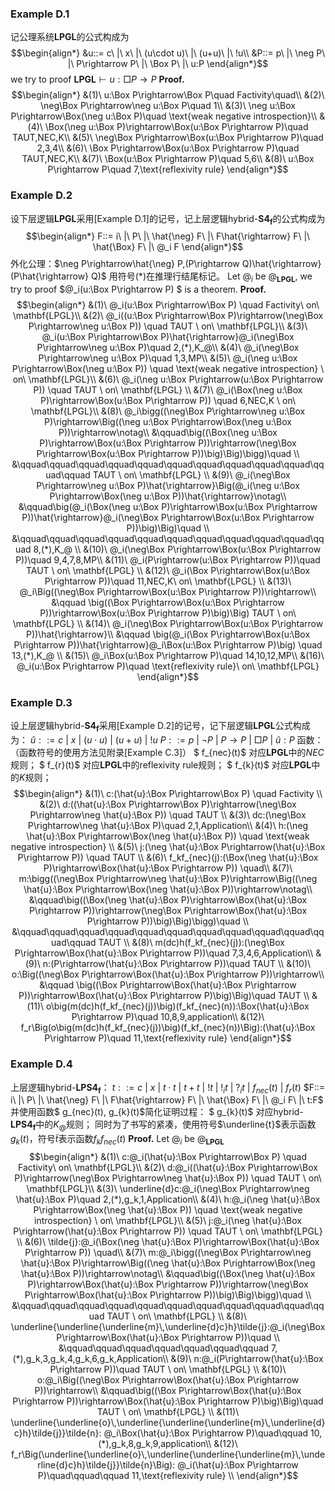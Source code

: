 ### Example D.1
记公理系统$\mathbf{LPGL}$的公式构成为
$$\begin{align*}
    &u::= c\ |\ x\ |\ (u\cdot u)\ |\ (u+u)\ |\ !u\\
    &P::= p\ |\ \neg P\ |\ P\rightarrow P\ |\ \Box P\ |\ u:P
\end{align*}$$
we try to proof $\mathbf{LPGL}\vdash u:\Box P\rightarrow P$
**Proof.**
$$\begin{align*}
    &(1)\ u:\Box P\rightarrow\Box P\quad Factivity\quad\\
    &(2)\ \neg\Box P\rightarrow\neg u:\Box P\quad 1\\
    &(3)\ \neg u:\Box P\rightarrow\Box(\neg u:\Box P)\quad \text{weak negative introspection}\\
    &(4)\ \Box(\neg u:\Box P)\rightarrow\Box(u:\Box P\rightarrow P)\quad TAUT,NEC,K\\
    &(5)\ \neg\Box P\rightarrow\Box(u:\Box P\rightarrow P)\quad 2,3,4\\
    &(6)\ \Box P\rightarrow\Box(u:\Box P\rightarrow P)\quad TAUT,NEC,K\\
    &(7)\ \Box(u:\Box P\rightarrow P)\quad 5,6\\
    &(8)\ u:\Box P\rightarrow P\quad 7,\text{reflexivity rule}
\end{align*}$$

### Example D.2
设下层逻辑$\mathbf{LPGL}$采用[Example D.1]的记号，记上层逻辑$\text{hybrid-}\mathbf{S4_f}$的公式构成为
$$\begin{align*}
    F::= i\ |\ P\ |\ \hat{\neg} F\ |\ F\hat{\rightarrow} F\ |\ \hat{\Box} F\ |\ @_i F
\end{align*}$$
外化公理：$\neg P\rightarrow\hat{\neg} P,(P\rightarrow Q)\hat{\rightarrow}(P\hat{\rightarrow} Q)$ 用符号$(*)$在推理行结尾标记。
Let $@_i$ be $@_\mathbf{LPGL}$, we try to proof $@_i(u:\Box P\rightarrow P) $ is a theorem.
**Proof.** 
$$\begin{align*}
    &(1)\ @_i(u:\Box P\rightarrow\Box P) \quad Factivity\ on\ \mathbf{LPGL}\\
    &(2)\ @_i((u:\Box P\rightarrow\Box P)\rightarrow(\neg\Box P\rightarrow\neg u:\Box P)) \quad TAUT \ on\ \mathbf{LPGL}\\
    &(3)\ @_i(u:\Box P\rightarrow\Box P)\hat{\rightarrow}@_i(\neg\Box P\rightarrow\neg u:\Box P)\quad 2,(*),K_@\\
    &(4)\ @_i(\neg\Box P\rightarrow\neg u:\Box P)\quad 1,3,MP\\
    &(5)\ @_i(\neg u:\Box P\rightarrow\Box(\neg u:\Box P)) \quad \text{weak negative introspection} \ on\ \mathbf{LPGL}\\ 
    &(6)\ @_i(\neg u:\Box P\rightarrow(u:\Box P\rightarrow P)) \quad TAUT \ on\ \mathbf{LPGL} \\
    &(7)\ @_i(\Box(\neg u:\Box P)\rightarrow\Box(u:\Box P\rightarrow P)) \quad 6,NEC,K \ on\ \mathbf{LPGL}\\ 
    &(8)\ @_i\bigg((\neg\Box P\rightarrow\neg u:\Box P)\rightarrow\Big((\neg u:\Box P\rightarrow\Box(\neg u:\Box P))\rightarrow\notag\\
    &\qquad\big((\Box(\neg u:\Box P)\rightarrow\Box(u:\Box P\rightarrow P))\rightarrow(\neg\Box P\rightarrow\Box(u:\Box P\rightarrow P))\big)\Big)\bigg)\quad \\
    &\qquad\qquad\qquad\qquad\qquad\qquad\qquad\qquad\qquad\qquad\qquad\qquad TAUT \ on\ \mathbf{LPGL} \\
    &(9)\ @_i(\neg\Box P\rightarrow\neg u:\Box P)\hat{\rightarrow}\Big(@_i(\neg u:\Box P\rightarrow\Box(\neg u:\Box P))\hat{\rightarrow}\notag\\
    &\qquad\big(@_i(\Box(\neg u:\Box P)\rightarrow\Box(u:\Box P\rightarrow P))\hat{\rightarrow}@_i(\neg\Box P\rightarrow\Box(u:\Box P\rightarrow P))\big)\Big)\quad \\
    &\qquad\qquad\qquad\qquad\qquad\qquad\qquad\qquad\qquad\qquad\qquad 8,(*),K_@ \\
    &(10)\ @_i(\neg\Box P\rightarrow\Box(u:\Box P\rightarrow P))\quad 9,4,7,8,MP\\
    &(11)\ @_i(P\rightarrow(u:\Box P\rightarrow P))\quad TAUT \ on\ \mathbf{LPGL} \\
    &(12)\ @_i(\Box P\rightarrow\Box(u:\Box P\rightarrow P))\quad 11,NEC,K\ on\ \mathbf{LPGL} \\
    &(13)\ @_i\Big((\neg\Box P\rightarrow\Box(u:\Box P\rightarrow P))\rightarrow\\
    &\qquad \big((\Box P\rightarrow\Box(u:\Box P\rightarrow P))\rightarrow\Box(u:\Box P\rightarrow P)\big)\Big) TAUT \ on\ \mathbf{LPGL} \\
    &(14)\ @_i(\neg\Box P\rightarrow\Box(u:\Box P\rightarrow P))\hat{\rightarrow}\\
    &\qquad \big(@_i(\Box P\rightarrow\Box(u:\Box P\rightarrow P))\hat{\rightarrow}@_i\Box(u:\Box P\rightarrow P)\big) \quad 13,(*),K_@ \\ 
    &(15)\ @_i\Box(u:\Box P\rightarrow P)\quad 14,10,12,MP\\
    &(16)\ @_i(u:\Box P\rightarrow P)\quad \text{reflexivity rule}\ on\ \mathbf{LPGL}
\end{align*}$$

### Example D.3
设上层逻辑$\text{hybrid-}\mathbf{S4_f}$采用[Example D.2]的记号，记下层逻辑$\mathbf{LPGL}$公式构成为：
$\hat{u}::= c\ |\ x\ |\ (u\cdot u)\ |\ (u+u)\ |\ !u$
$P::= p\ |\ \neg P\ |\ P\rightarrow P\ |\ \Box P\ |\ \hat{u}:P$
函数：（函数符号的使用方法见附录[Example C.3]）
$ f_{nec}(t)$ 对应$\mathbf{LPGL}$中的$NEC$规则；
$ f_{r}(t)$ 对应$\mathbf{LPGL}$中的$\text{reflexivity rule}$规则；
$ f_{k}(t)$ 对应$\mathbf{LPGL}$中的$K$规则；
$$\begin{align*}
    &(1)\ c:(\hat{u}:\Box P\rightarrow\Box P) \quad Factivity \\
    &(2)\ d:((\hat{u}:\Box P\rightarrow\Box P)\rightarrow(\neg\Box P\rightarrow\neg \hat{u}:\Box P)) \quad TAUT  \\
    &(3)\ dc:(\neg\Box P\rightarrow\neg \hat{u}:\Box P)\quad 2,1,Application\\
    &(4)\ h:(\neg \hat{u}:\Box P\rightarrow\Box(\neg \hat{u}:\Box P)) \quad \text{weak negative introspection}  \\ 
    &(5)\ j:(\neg \hat{u}:\Box P\rightarrow(\hat{u}:\Box P\rightarrow P)) \quad TAUT   \\
    &(6)\ f_kf_{nec}(j):(\Box(\neg \hat{u}:\Box P)\rightarrow\Box(\hat{u}:\Box P\rightarrow P)) \quad\\ 
    &(7)\ m:\bigg((\neg\Box P\rightarrow\neg \hat{u}:\Box P)\rightarrow\Big((\neg \hat{u}:\Box P\rightarrow\Box(\neg \hat{u}:\Box P))\rightarrow\notag\\
    &\qquad\big((\Box(\neg \hat{u}:\Box P)\rightarrow\Box(\hat{u}:\Box P\rightarrow P))\rightarrow(\neg\Box P\rightarrow\Box(\hat{u}:\Box P\rightarrow P))\big)\Big)\bigg)\quad \\
    &\qquad\qquad\qquad\qquad\qquad\qquad\qquad\qquad\qquad\qquad\qquad\qquad TAUT   \\
    &(8)\ m(dc)h(f_kf_{nec}(j)):(\neg\Box P\rightarrow\Box(\hat{u}:\Box P\rightarrow P))\quad 7,3,4,6,Application\\
    &(9)\ n:(P\rightarrow(\hat{u}:\Box P\rightarrow P))\quad TAUT   \\
    &(10)\ o:\Big((\neg\Box P\rightarrow\Box(\hat{u}:\Box P\rightarrow P))\rightarrow\\
    &\qquad \big((\Box P\rightarrow\Box(\hat{u}:\Box P\rightarrow P))\rightarrow\Box(\hat{u}:\Box P\rightarrow P)\big)\Big)\quad  TAUT   \\
    &(11)\ o\big(m(dc)h(f_kf_{nec}(j))\big)(f_kf_{nec}(n)):\Box(\hat{u}:\Box P\rightarrow P)\quad 10,8,9,application\\
    &(12)\ f_r\Big(o\big(m(dc)h(f_kf_{nec}(j))\big)(f_kf_{nec}(n))\Big):(\hat{u}:\Box P\rightarrow P)\quad 11,\text{reflexivity rule} 
\end{align*}$$

### Example D.4

上层逻辑$\text{hybrid-}\mathbf{LPS4_f}$：
$t::= c\ |\ x\ |\ t\cdot t\ |\ t+t\ |\ !t\ |\ !_it\ |\ ?_it\ |\ f_{nec}(t)\ |\ f_r(t)$
$F::= i\ |\ P\ |\ \hat{\neg} F\ |\ F\hat{\rightarrow} F\ |\ \hat{\Box} F\ |\ @_i F\ |\ t:F$
并使用函数$ g_{nec}(t)$,$ g_{k}(t)$简化证明过程：
$ g_{k}(t)$ 对应$\text{hybrid-}\mathbf{LPS4_f}$中的$K_@$规则；
同时为了书写的紧凑，使用符号$\underline{t}$表示函数$g_k(t)$，符号$\tilde{t}$表示函数$f_kf_{nec}(t)$
**Proof.** Let $@_i$ be $@_\mathbf{LPGL}$
$$\begin{align*}
    &(1)\ c:@_i(\hat{u}:\Box P\rightarrow\Box P) \quad Factivity\ on\ \mathbf{LPGL}\\
    &(2)\ d:@_i((\hat{u}:\Box P\rightarrow\Box P)\rightarrow(\neg\Box P\rightarrow\neg \hat{u}:\Box P)) \quad TAUT \ on\ \mathbf{LPGL}\\
    &(3)\ \underline{d}c:@_i(\neg\Box P\rightarrow\neg \hat{u}:\Box P)\quad 2,(*),g_k,1,Application\\
    &(4)\ h:@_i(\neg \hat{u}:\Box P\rightarrow\Box(\neg \hat{u}:\Box P)) \quad \text{weak negative introspection} \ on\ \mathbf{LPGL}\\ 
    &(5)\ j:@_i(\neg \hat{u}:\Box P\rightarrow(\hat{u}:\Box P\rightarrow P)) \quad TAUT \ on\ \mathbf{LPGL} \\
    &(6)\ \tilde{j}:@_i(\Box(\neg \hat{u}:\Box P)\rightarrow\Box(\hat{u}:\Box P\rightarrow P)) \quad\\ 
    &(7)\ m:@_i\bigg((\neg\Box P\rightarrow\neg \hat{u}:\Box P)\rightarrow\Big((\neg \hat{u}:\Box P\rightarrow\Box(\neg \hat{u}:\Box P))\rightarrow\notag\\
    &\qquad\big((\Box(\neg \hat{u}:\Box P)\rightarrow\Box(\hat{u}:\Box P\rightarrow P))\rightarrow(\neg\Box P\rightarrow\Box(\hat{u}:\Box P\rightarrow P))\big)\Big)\bigg)\quad \\
    &\qquad\qquad\qquad\qquad\qquad\qquad\qquad\qquad\qquad\qquad\qquad TAUT \ on\ \mathbf{LPGL} \\
    &(8)\ \underline{\underline{\underline{m}\,\underline{d}c}h}\tilde{j}:@_i(\neg\Box P\rightarrow\Box(\hat{u}:\Box P\rightarrow P))\quad \\
    &\qquad\qquad\qquad\qquad\qquad\qquad\qquad 7,(*),g_k,3,g_k,4,g_k,6,g_k,Application\\
    &(9)\ n:@_i(P\rightarrow(\hat{u}:\Box P\rightarrow P))\quad TAUT \ on\ \mathbf{LPGL} \\
    &(10)\ o:@_i\Big((\neg\Box P\rightarrow\Box(\hat{u}:\Box P\rightarrow P))\rightarrow\\
    &\qquad\big((\Box P\rightarrow\Box(\hat{u}:\Box P\rightarrow P))\rightarrow\Box(\hat{u}:\Box P\rightarrow P)\big)\Big)\quad TAUT \ on\ \mathbf{LPGL} \\
    &(11)\ \underline{\underline{o}\,\underline{\underline{\underline{m}\,\underline{d}c}h}\tilde{j}}\tilde{n}: @_i\Box(\hat{u}:\Box P\rightarrow P)\quad\qquad 10,(*),g_k,8,g_k,9,application\\
    &(12)\ f_r\Big(\underline{\underline{o}\,\underline{\underline{\underline{m}\,\underline{d}c}h}\tilde{j}}\tilde{n}\Big): @_i(\hat{u}:\Box P\rightarrow P)\quad\qquad\qquad 11,\text{reflexivity rule} \\
\end{align*}$$


